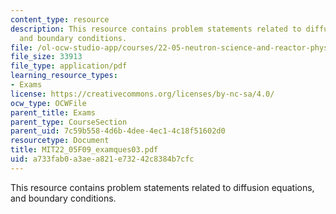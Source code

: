 ```yaml
---
content_type: resource
description: This resource contains problem statements related to diffusion equations,
  and boundary conditions.
file: /ol-ocw-studio-app/courses/22-05-neutron-science-and-reactor-physics-fall-2009/a733fab0a3aea821e73242c8384b7cfc_MIT22_05F09_examques03.pdf
file_size: 33913
file_type: application/pdf
learning_resource_types:
- Exams
license: https://creativecommons.org/licenses/by-nc-sa/4.0/
ocw_type: OCWFile
parent_title: Exams
parent_type: CourseSection
parent_uid: 7c59b558-4d6b-4dee-4ec1-4c18f51602d0
resourcetype: Document
title: MIT22_05F09_examques03.pdf
uid: a733fab0-a3ae-a821-e732-42c8384b7cfc
---
```

This resource contains problem statements related to diffusion equations, and boundary conditions.